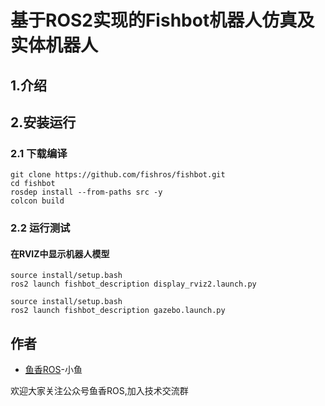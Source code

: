 <!--
 * @作者: 小鱼
 * @公众号: 鱼香ROS
 * @QQ交流群: 2642868461
 * @描述: README
-->
# 基于ROS2实现的Fishbot机器人仿真及实体机器人


## 1.介绍


## 2.安装运行

### 2.1 下载编译


```
git clone https://github.com/fishros/fishbot.git
cd fishbot
rosdep install --from-paths src -y
colcon build
```

### 2.2 运行测试

#### 在RVIZ中显示机器人模型

```
source install/setup.bash
ros2 launch fishbot_description display_rviz2.launch.py
```


```
source install/setup.bash
ros2 launch fishbot_description gazebo.launch.py
```

## 作者
- [鱼香ROS](https://fishros.com)-小鱼

欢迎大家关注公众号鱼香ROS,加入技术交流群